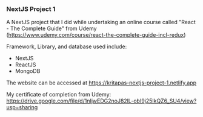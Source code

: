 ### NextJS Project 1

A NextJS project that I did while undertaking an online course called "React - The Complete Guide" from Udemy (https://www.udemy.com/course/react-the-complete-guide-incl-redux)

Framework, Library, and database used include:

- NextJS
- ReactJS
- MongoDB

The website can be accessed at https://kritapas-nextjs-project-1.netlify.app

My certificate of completion from Udemy: https://drive.google.com/file/d/1nIjwEDG2noJ82lL-obI9j25IkQZ6_SU4/view?usp=sharing
